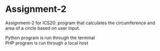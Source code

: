 # Assignment-2
Assignment-2 for ICS20: program that calculates the circumference and area of a circle based on user input.

Python program is run through the terminal <br>
PHP program is run through a local host
